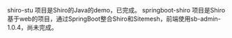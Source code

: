 shiro-stu 项目是Shiro的Java的demo，已完成。
springboot-shiro 项目是Shiro基于web的项目，通过SpringBoot整合Shiro和Sitemesh，前端使用sb-admin-1.0.4，尚未完成。
